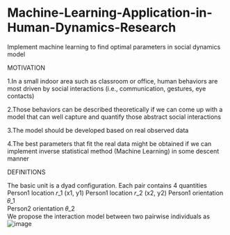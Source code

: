 # Machine-Learning-Application-in-Human-Dynamics-Research
Implement machine learning to find optimal parameters in social dynamics model

MOTIVATION

  1.In a small indoor area such as classroom or office, human behaviors are most driven by social interactions (i.e., communication, gestures, eye contacts)

  2.Those behaviors can be described theoretically  if we can come up with a model that can well capture and quantify those abstract social interactions

  3.The model should be developed based on real observed data

  4.The best parameters that fit the real data might be obtained if we can implement inverse statistical method (Machine Learning) in some descent manner

DEFINITIONS

The basic unit is a dyad configuration. Each pair contains 4 quantities
Person1 location 𝑟_1      (x1, y1)
Person1 location 𝑟_2      (x2, y2)
Person1 orientation 𝜃_1  
Person2 orientation 𝜃_2  
We propose the interaction model between two pairwise individuals as 
![image](https://user-images.githubusercontent.com/72944468/143326652-9ca87747-8055-43c8-a17f-2ea8c5217c43.png)
